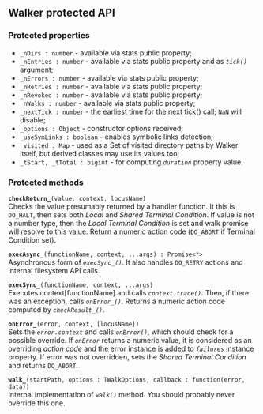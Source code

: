 ## Walker protected API

### Protected properties
   * `_nDirs : number` - available via stats public property;
   * `_nEntries : number` - available via stats public property and as _`tick()`_ argument;
   * `_nErrors : number` - available via stats public property;
   * `_nRetries : number` - available via stats public property;
   * `_nRevoked : number` - available via stats public property;
   * `_nWalks : number` - available via stats public property;
   * `_nextTick : number` - the earliest time for the next tick() call; `NaN` will disable;
   * `_options : Object` - constructor options received;
   * `_useSymLinks : boolean` - enables symbolic links detection;
   * `_visited : Map` - used as a Set of visited directory paths by Walker itself,
   but derived classes may use its values too;
   * `_tStart, _tTotal : bigint` - for computing _`duration`_ property value.
  
### Protected methods

**`checkReturn_`**`(value, context, locusName)`<br />
Checks the value presumably returned by a handler function. It this is `DO_HALT`, then
sets both _Local_ and _Shared Terminal Condition_. If value is not a number type, then
the _Local Terminal Condition_ is set and walk promise will resolve to this value.
Return a numeric action code (`DO_ABORT` if Terminal Condition set).

**`execAsync_`**`(functionName, context, ...args) : Promise<*>`<br />
Asynchronous form of _`execSync_()`_. It also handles `DO_RETRY` actions and internal
filesystem API calls.

**`execSync_`**`(functionName, context, ...args)`<br />
Executes context[functionName] and calls _`context.trace()`_.
Then, if there was an exception, calls _`onError_()`_. Returns
a numeric action code computed by _`checkResult_()`_.

**`onError_`**`(error, context, [locusName])`<br />
Sets the _`error.context`_ and calls _`onError()`_, which should check for a possible override.
If _`onError`_ returns a numeric value, it is considered as an overriding _action code_ and
the error instance is added to _`failures`_ instance property. If error was not overridden,
sets the _Shared Terminal Condition_ and returns `DO_ABORT`.

**`walk_`**`(startPath, options : TWalkOptions, callback : function(error, data))`<br />
Internal implementation of _`walk()`_ method. You should probably never override this one.
